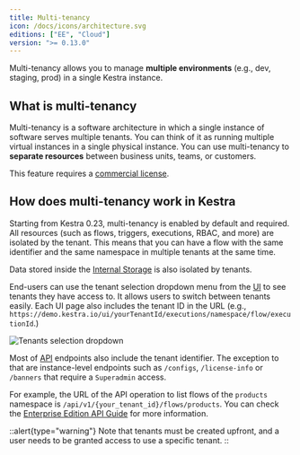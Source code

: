 ```yaml
---
title: Multi-tenancy
icon: /docs/icons/architecture.svg
editions: ["EE", "Cloud"]
version: ">= 0.13.0"
---
```


Multi-tenancy allows you to manage **multiple environments** (e.g., dev, staging, prod) in a single Kestra instance.

## What is multi-tenancy

Multi-tenancy is a software architecture in which a single instance of software serves multiple tenants. You can think of it as running multiple virtual instances in a single physical instance. You can use multi-tenancy to **separate resources** between business units, teams, or customers.

This feature requires a [commercial license](/pricing).

## How does multi-tenancy work in Kestra

Starting from Kestra 0.23, multi-tenancy is enabled by default and required. All resources (such as flows, triggers, executions, RBAC, and more) are isolated by the tenant. This means that you can have a flow with the same identifier and the same namespace in multiple tenants at the same time.

Data stored inside the [Internal Storage](./09.internal-storage.md) is also isolated by tenants.

End-users can use the tenant selection dropdown menu from the [UI](../08.ui/index.md) to see tenants they have access to. It allows users to switch between tenants easily. Each UI page also includes the tenant ID in the URL (e.g., `https://demo.kestra.io/ui/yourTenantId/executions/namespace/flow/executionId`.)

![Tenants selection dropdown](/docs/architecture/tenants-select.png "Tenants selection dropdown")

Most of [API](../api-reference/index.md) endpoints also include the tenant identifier. The exception to that are instance-level endpoints such as `/configs`, `/license-info` or `/banners` that require a `Superadmin` access.

For example, the URL of the API operation to list flows of the `products` namespace is `/api/v1/{your_tenant_id}/flows/products`. You can check the [Enterprise Edition API Guide](../api-reference/enterprise.md) for more information.

::alert{type="warning"}
Note that tenants must be created upfront, and a user needs to be granted access to use a specific tenant.
::